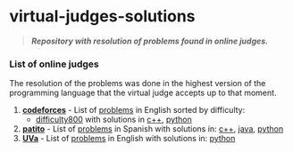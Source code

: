 # virtual-judges-solutions

> ___Repository with resolution of problems found in online judges.___
 
### List of online judges
The resolution of the problems was done in the highest version of the programming language that the virtual judge accepts up to that moment.

1. **[codeforces](./codeforces)** - List of [problems](https://codeforces.com/problemset/page/3?order=BY_RATING_ASC) in English sorted by difficulty: 
    - [difficulty800](./codeforces/difficulty800) with solutions in [c++](./codeforces/difficulty800/c++), [python](./codeforces/difficulty800/python)
2. **[patito](./patito)** - List of [problems](https://jv.umsa.bo/problemset.php) in Spanish with solutions in: [c++](./patito/c++), [java](./patito/java), [python](./patito/python)
3. **[UVa](./uva)** - List of [problems](https://onlinejudge.org/index.php?option=com_onlinejudge&Itemid=8) in English with solutions in: [python](./uva/python)

